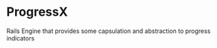 ProgressX
=========

Rails Engine that provides some capsulation and abstraction to progress indicators